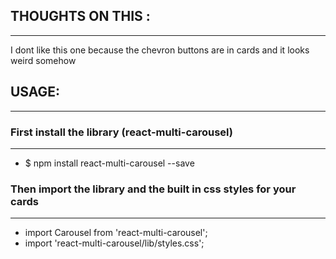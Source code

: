 ## THOUGHTS ON THIS :
---------------------
I dont like this one because the chevron buttons are in cards and it looks weird somehow





## USAGE: 
---------


### First install the library (react-multi-carousel)
----------------------------------------------------
- $ npm install react-multi-carousel --save


### Then import the library and the built in css styles for your cards
---------------------------------------------------------------------

- import Carousel from 'react-multi-carousel';
- import 'react-multi-carousel/lib/styles.css';